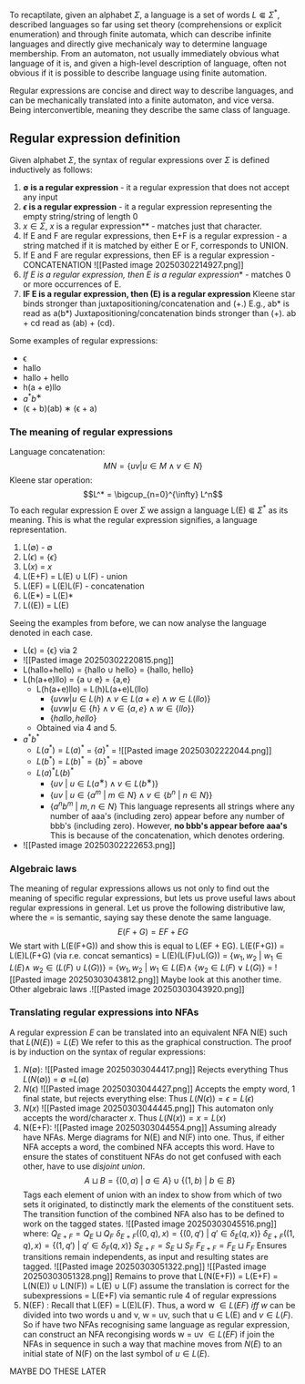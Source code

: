 To recaptilate, given an alphabet $\Sigma$, a language is a set of words $L \Subset \Sigma^*$, described languages so far using set theory (comprehensions or explicit enumeration) and through finite automata, which can describe infinite languages and directly give mechanicaly way to determine language membership. From an automaton, not usually immediately obvious what language of it is, and given a high-level description of language, often not obvious if it is possible to describe language using finite automation. 

Regular expressions are concise and direct way to describe languages, and can be mechanically translated into a finite automaton, and vice versa. Being interconvertible, meaning they describe the same class of language.
## Regular expression definition
Given alphabet $\Sigma$, the syntax of regular expressions over $\Sigma$ is defined inductively as follows:
1. **$\emptyset$ is a regular expression** - it a regular expression that does not accept any input
2. **$\epsilon$ is a regular expression** - it a regular expression representing the empty string/string of length 0
3. $x \in \Sigma$, $x$ is a regular expression** - matches just that character.
4. If E and F are regular expressions, then E+F is a regular expression - a string matched if it is matched by either E or F, corresponds to UNION.
5. If E and F are regular expressions, then EF is a regular expression - CONCATENATION ![[Pasted image 20250302214927.png]]
6. **If E is a regular expression, then E* is a regular expression** - matches 0 or more occurrences of E.
7. **IF E is a regular expression, then (E) is a regular expression** 
Kleene star binds stronger than juxtapositioning/concatenation and (+.) E.g., ab* is read as a(b*)
Juxtapositioning/concatenation binds stronger than (+). ab + cd read as (ab) + (cd).

Some examples of regular expressions:
- ϵ  
- hallo
- hallo + hello
- h(a + e)llo 
- $a^*b^∗$ 
- (ϵ + b)(ab) ∗ (ϵ + a)
### The meaning of regular expressions
Language concatenation:
$$MN = \{uv | u \in M \wedge v \in N\}$$
Kleene star operation:
$$L^* = \bigcup_{n=0}^{\infty} L^n$$
To each regular expression E over $\Sigma$ we assign a language L(E) $\Subset$ $\Sigma^*$ as its meaning. This is what the regular expression signifies, a language representation.

1. L($\emptyset$) - $\emptyset$
2. L($\epsilon$) = {$\epsilon$}
3. L($x$) = $x$
4. L(E+F) = L(E) $\cup$ L(F) - union
5. L(EF) = L(E)L(F) - concatenation
6. L(E*) = L(E)*
7. L((E)) = L(E)

Seeing the examples from before, we can now analyse the language denoted in each case.
- L(ϵ) = {ϵ} via 2
- ![[Pasted image 20250302220815.png]]
- L(hallo+hello) = {hallo $\cup$ hello} = {hallo, hello}
- L(h(a+e)llo) = {a $\cup$ e} = {a,e}
	- L(h(a+e)llo) = L(h)L(a+e)L(llo)
		- $\{uvw | u ∈ L(h) ∧ v ∈ L(a + e) ∧ w ∈ L(llo)\}$
		- $\{uvw | u ∈ \{h\} ∧ v ∈ \{a, e\} ∧ w ∈ \{llo\}\}$
		- $\{hallo, hello\}$
	- Obtained via 4 and 5.
- $a^*b^*$
	- $L(a^*) = L(a)^*$ = $\{a\}^*$ = ![[Pasted image 20250302222044.png]]
	- $L(b^*) = L(b)^* = \{b\}^*$ = above
	- $L(a)^*L(b)^*$
		- $\{uv \ | \ u ∈ L(a^∗ ) ∧ v ∈ L(b^∗ )\}$
		- $\{uv \ | \ u ∈ \{a^m \ | \ m ∈ N\} ∧ v ∈ \{b^n \ | \ n ∈ N\}\}$
		- $\{a^nb^m \ | \ m,n \in N\}$
	This language represents all strings where any number of aaa's (including zero) appear before any number of bbb's (including zero). However, **no bbb's appear before aaa's**
	This is because of the concatenation, which denotes ordering.
- ![[Pasted image 20250302222653.png]]

### Algebraic laws
The meaning of regular expressions allows us not only to find out the meaning of specific regular expressions, but lets us prove useful laws about regular expressions in general. Let us prove the following distributive law, where the = is semantic, saying say these denote the same language.
$$E(F+G) = EF + EG$$
We start with L(E(F+G)) and show this is equal to L(EF + EG).
L(E(F+G))
= L(E)L(F+G) (via r.e. concat semantics)
= L(E)(L(F)$\cup$L(G))
= $\{w_1,w_2 \ | \ w_1 \in L(E) \land \  w_2 \in (L(F) \cup L(G))\}$
= $\{w_1,w_2 \ | \ w_1 \in L(E) \land \  \{w_2 \in {L(F) \vee  L(G)}\}$
= ![[Pasted image 20250303043812.png]]
Maybe look at this another time.
Other algebraic laws
.![[Pasted image 20250303043920.png]]
### Translating regular expressions into NFAs 
A regular expression $E$ can be translated into an equivalent NFA N(E) such that $L(N(E)) = L(E)$
We refer to this as the graphical construction. 
The proof is by induction on the syntax of regular expressions:
1. $N(\emptyset)$: 
	![[Pasted image 20250303044417.png]]
	Rejects everything
	Thus $L(N(\emptyset))$ = $\emptyset$ =$L(\emptyset)$
2. $N(\epsilon)$
	![[Pasted image 20250303044427.png]]
	Accepts the empty word, 1 final state, but rejects everything else:
	Thus $L(N(\epsilon)) = {\epsilon} = L(\epsilon)$
3. $N(x)$
	 ![[Pasted image 20250303044445.png]]
	This automaton only accepts the word/character $x$.
	Thus $L(N(x)) = {x} = L(x)$
4. N(E+F):
	![[Pasted image 20250303044554.png]]
	Assuming already have NFAs. Merge diagrams for N(E) and N(F) into one.
	Thus, if either NFA accepts a word, the combined NFA accepts this word. 
	Have to ensure the states of constituent NFAs do not get confused with each other, have to use *disjoint union*.
	$$ A \sqcup B = \{(0,a) \ | \ a \in A\} \cup \{(1,b) \ | \ b \in B\}$$
	Tags each element of union with an index to show from which of two sets it originated, to distinctly mark the elements of the constituent sets. The transition function of the combined NFA also has to be defined to work on the tagged states.
	 ![[Pasted image 20250303045516.png]]
	 where: 
		 $Q_{E+F} = Q_E \sqcup Q_F$
		 $\delta_{E+F}((0,q),x) = \{(0,q') \ | \ q' \in \delta_E(q,x)\}$
		  $\delta_{E+F}((1,q),x) = \{(1,q') \ | \ q' \in \delta_F(q,x)\}$
		  $S_{E+F} = S_E \sqcup S_F$
		  $F_{E+F} = F_E \sqcup F_F$
		  Ensures transitions remain independents, as input and resulting states are tagged. 
		  ![[Pasted image 20250303051322.png]]
		  ![[Pasted image 20250303051328.png]]
	Remains to prove that L(N(E+F)) = L(E+F)
		= L(N(E)) $\cup$ L(N(F))
		= L(E) $\cup$  L(F) assume the translation is correct for the subexpressions
		= L(E+F) via semantic rule 4 of regular expressions
5. N(EF) :
	Recall that L(EF) = L(E)L(F). Thus, a word w $\in L(EF) \ iff \ w$ can be divided into two words u and v, w = uv, such that u $\in$ L(E) and $v \in L(F)$. 
	So if have two NFAs recognising same language as regular expression, can construct an NFA recongising words w = uv $\in L(EF)$ if join the NFAs in sequence in such a way that machine moves from $N(E)$ to an initial state of N(F) on the last symbol of $u \in L(E)$. 

MAYBE DO THESE LATER
